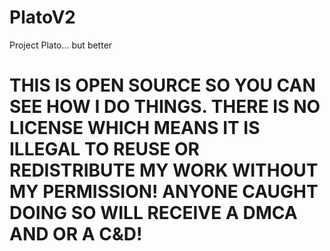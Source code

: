 # PlatoV2
Project Plato... but better

# THIS IS OPEN SOURCE SO YOU CAN SEE HOW I DO THINGS. THERE IS NO LICENSE WHICH MEANS IT IS ILLEGAL TO REUSE OR REDISTRIBUTE MY WORK WITHOUT MY PERMISSION! ANYONE CAUGHT DOING SO WILL RECEIVE A DMCA AND OR A C&D! 
